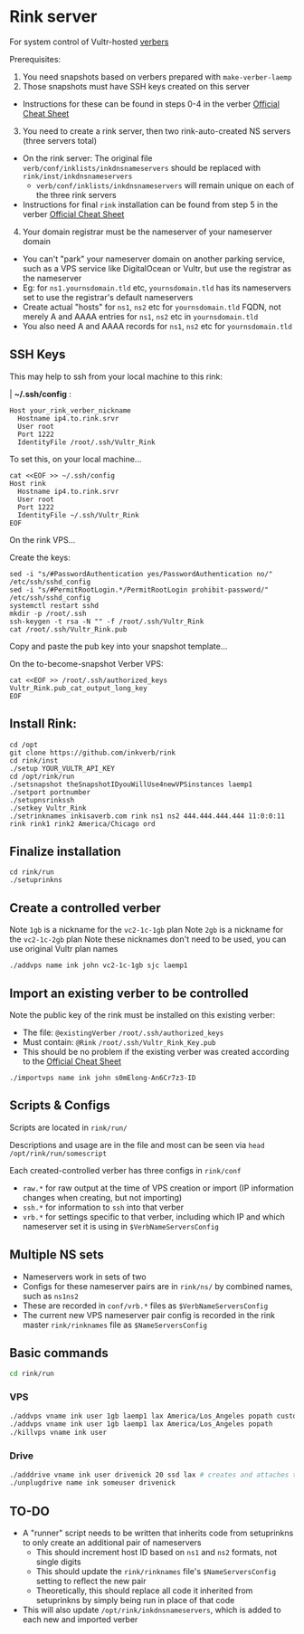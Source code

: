 # Rink server
For system control of Vultr-hosted [verbers](https://github.com/inkverb/verb)

Prerequisites:
1. You need snapshots based on verbers prepared with `make-verber-laemp`
2. Those snapshots must have SSH keys created on this server
  - Instructions for these can be found in steps 0-4 in the verber [Official Cheat Sheet](https://github.com/inkVerb/verb/blob/main/dev/official-cheat-sheet.md)
3. You need to create a rink server, then two rink-auto-created NS servers (three servers total)
  - On the rink server: The original file `verb/conf/inklists/inkdnsnameservers` should be replaced with `rink/inst/inkdnsnameservers`
    - `verb/conf/inklists/inkdnsnameservers` will remain unique on each of the three rink servers
  - Instructions for final `rink` installation can be found from step 5 in the verber [Official Cheat Sheet](https://github.com/inkVerb/verb/blob/main/dev/official-cheat-sheet.md)
4. Your domain registrar must be the nameserver of your nameserver domain
  - You can't "park" your nameserver domain on another parking service, such as a VPS service like DigitalOcean or Vultr, but use the registrar as the nameserver
  - Eg: for `ns1.yournsdomain.tld` etc, `yournsdomain.tld` has its nameservers set to use the registrar's default nameservers
  - Create actual "hosts" for `ns1`, `ns2` etc for `yournsdomain.tld` FQDN, not merely A and AAAA entries for `ns1`, `ns2` etc in `yournsdomain.tld`
  - You also need A and AAAA records for `ns1`, `ns2` etc for `yournsdomain.tld`

## SSH Keys

This may help to ssh from your local machine to this rink:

| **~/.ssh/config** :

```console
Host your_rink_verber_nickname
  Hostname ip4.to.rink.srvr
  User root
  Port 1222
  IdentityFile /root/.ssh/Vultr_Rink
```

To set this, on your local machine...

```console
cat <<EOF >> ~/.ssh/config
Host rink
  Hostname ip4.to.rink.srvr
  User root
  Port 1222
  IdentityFile ~/.ssh/Vultr_Rink
EOF
```

On the rink VPS...

Create the keys:

```console --noconfirm
sed -i "s/#PasswordAuthentication yes/PasswordAuthentication no/" /etc/ssh/sshd_config
sed -i "s/#PermitRootLogin.*/PermitRootLogin prohibit-password/" /etc/ssh/sshd_config
systemctl restart sshd
mkdir -p /root/.ssh
ssh-keygen -t rsa -N "" -f /root/.ssh/Vultr_Rink
cat /root/.ssh/Vultr_Rink.pub
```

Copy and paste the pub key into your snapshot template...

On the to-become-snapshot Verber VPS:

```console
cat <<EOF >> /root/.ssh/authorized_keys
Vultr_Rink.pub_cat_output_long_key
EOF
```

## Install Rink:

```console
cd /opt
git clone https://github.com/inkverb/rink
cd rink/inst
./setup YOUR_VULTR_API_KEY
cd /opt/rink/run
./setsnapshot theSnapshotIDyouWillUse4newVPSinstances laemp1
./setport portnumber
./setupnsrinkssh
./setkey Vultr_Rink
./setrinknames inkisaverb.com rink ns1 ns2 444.444.444.444 11:0:0:11 rink rink1 rink2 America/Chicago ord
```

## Finalize installation
```
cd rink/run
./setuprinkns
```

## Create a controlled verber
Note `1gb` is a nickname for the `vc2-1c-1gb` plan
Note `2gb` is a nickname for the `vc2-1c-2gb` plan
Note these nicknames don't need to be used, you can use original Vultr plan names
```console
./addvps name ink john vc2-1c-1gb sjc laemp1
```

## Import an existing verber to be controlled
Note the public key of the rink must be installed on this existing verber:
- The file: `@existingVerber` `/root/.ssh/authorized_keys`
- Must contain: `@Rink` `/root/.ssh/Vultr_Rink_Key.pub`
- This should be no problem if the existing verber was created according to the [Official Cheat Sheet](https://github.com/inkVerb/verb/blob/main/dev/official-cheat-sheet.md)
```console
./importvps name ink john s0mElong-An6Cr7z3-ID
```

## Scripts & Configs

Scripts are located in `rink/run/`

Descriptions and usage are in the file and most can be seen via `head /opt/rink/run/somescript`

Each created-controlled verber has three configs in `rink/conf`

- `raw.*` for raw output at the time of VPS creation or import (IP information changes when creating, but not importing)
- `ssh.*` for information to `ssh` into that verber
- `vrb.*` for settings specific to that verber, including which IP and which nameserver set it is using in `$VerbNameServersConfig`

## Multiple NS sets
- Nameservers work in sets of two
- Configs for these nameserver pairs are in `rink/ns/` by combined names, such as `ns1ns2`
- These are recorded in `conf/vrb.*` files as `$VerbNameServersConfig`
- The current new VPS nameserver pair config is recorded in the rink master `rink/rinknames` file as `$NameServersConfig`

## Basic commands

```bash
cd rink/run
```

### VPS
```bash
./addvps vname ink user 1gb laemp1 lax America/Los_Angeles popath customhost # so host isn't a number and isn't incremented
./addvps vname ink user 1gb laemp1 lax America/Los_Angeles popath
./killvps vname ink user
```

### Drive

```bash
./adddrive vname ink user drivenick 20 ssd lax # creates and attaches the drive to the vname.ink drive created/killed above
./unplugdrive name ink someuser drivenick
```

## TO-DO
- A "runner" script needs to be written that inherits code from setuprinkns to only create an additional pair of nameservers
  - This should increment host ID based on `ns1` and `ns2` formats, not single digits
  - This should update the `rink/rinknames` file's `$NameServersConfig` setting to reflect the new pair
  - Theoretically, this should replace all code it inherited from setuprinkns by simply being run in place of that code
- This will also update `/opt/rink/inkdnsnameservers`, which is added to each new and imported verber